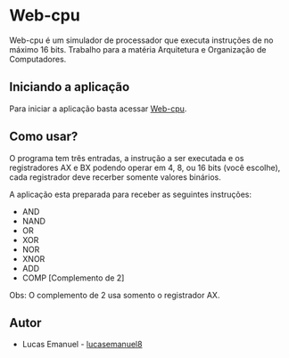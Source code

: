 # Web-cpu

Web-cpu é um simulador de processador que executa instruções de no máximo 16 bits. Trabalho para a matéria  Arquitetura e Organização de Computadores.

## Iniciando a aplicação 

Para iniciar a aplicação basta acessar [Web-cpu](https://lucasemanuel8.github.io/web-cpu/).

## Como usar?

O programa tem três entradas, a instrução a ser executada e os registradores AX e BX podendo operar em 4, 8, ou 16 bits (você escolhe), cada registrador deve recerber somente valores binários.

A aplicação esta preparada para receber as seguintes instruções:
* AND
* NAND
* OR
* XOR
* NOR
* XNOR
* ADD
* COMP [Complemento de 2]

Obs: O complemento de 2 usa somento o registrador AX.

## Autor

- Lucas Emanuel - [lucasemanuel8](https://github.com/lucasemanuel8)
